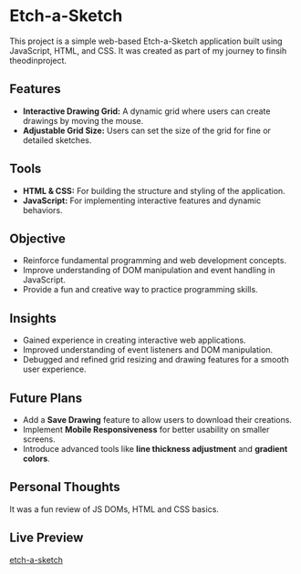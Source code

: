 # Etch-a-Sketch

This project is a simple web-based Etch-a-Sketch application built using JavaScript, HTML, and CSS. It was created as part of my journey to finsih theodinproject.

## Features

- **Interactive Drawing Grid:** A dynamic grid where users can create drawings by moving the mouse.
- **Adjustable Grid Size:** Users can set the size of the grid for fine or detailed sketches.

## Tools

- **HTML & CSS:** For building the structure and styling of the application.
- **JavaScript:** For implementing interactive features and dynamic behaviors.

## Objective

- Reinforce fundamental programming and web development concepts.
- Improve understanding of DOM manipulation and event handling in JavaScript.
- Provide a fun and creative way to practice programming skills.

## Insights

- Gained experience in creating interactive web applications.
- Improved understanding of event listeners and DOM manipulation.
- Debugged and refined grid resizing and drawing features for a smooth user experience.

## Future Plans

- Add a **Save Drawing** feature to allow users to download their creations.
- Implement **Mobile Responsiveness** for better usability on smaller screens.
- Introduce advanced tools like **line thickness adjustment** and **gradient colors**.

## Personal Thoughts

It was a fun review of JS DOMs, HTML and CSS basics.

## Live Preview

[etch-a-sketch](https://kennethalee.github.io/odin-etch-a-sketch/)
